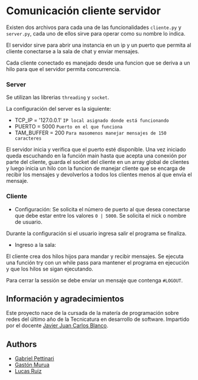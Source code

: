 
# Comunicación cliente servidor

Existen dos archivos para cada una de las funcionalidades `cliente.py` y `server.py`, cada uno de ellos sirve para operar como su nombre lo indica.

El servidor sirve para abrir una instancia en un ip y un puerto que permita al cliente conectarse a la sala de chat y enviar mensajes.

Cada cliente conectado es manejado desde una funcion que se deriva a un hilo para que el servidor permita concurrencia.

### Server

Se utilizan las librerias `threading` y `socket`.

La configuración del server es la siguiente:

- TCP_IP = '127.0.0.1' `IP local asignado donde está funcionando`
- PUERTO = 5000  `Puerto en el que funciona`
- TAM_BUFFER = 200   `Para masomenos manejar mensajes de 150 caracteres`

El servidor inicia y verifica que el puerto esté disponible.
Una vez iniciado queda escuchando en la función main hasta que acepta una conexión por parte del cliente, guarda el socket del cliente en un array global de clientes 
y luego inicia un hilo con la funcion de manejar cliente que se encarga de recibir los mensajes y devolverlos a todos los clientes menos al que envía el mensaje.

### Cliente 

- Configuración:
Se solicita el número de puerto al que desea conectarse que debe estar entre los valores `0 | 5000`.
Se solicita el nick o nombre de usuario.

Durante la configuración si el usuario ingresa salir el programa se finaliza.

- Ingreso a la sala:

El cliente crea dos hilos hijos para mandar y recibir mensajes.
Se ejecuta una función try con un while pass para mantener el programa en ejecución y que los hilos se sigan ejecutando.

Para cerrar la sessión se debe enviar un mensaje que contenga `#LOGOUT`.

## Información y agradecimientos

Este proyecto nace de la cursada de la matería de programación sobre redes del último año de la Tecnicatura en desarrollo de software. Impartido por el docente [Javier Juan Carlos Blanco](https://github.com/jjcblanco).


## Authors

- [Gabriel Pettinari](https://github.com/GabrielPetty)
- [Gastón Murua](https://github.com/JGastonMurua)
- [Lucas Ruiz](https://github.com/LERV1993)

